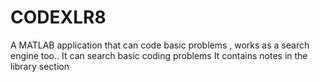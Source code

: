 # CODEXLR8
A MATLAB application that can code basic problems , works as a search engine too..
It can search basic coding problems
It contains notes in the library section
